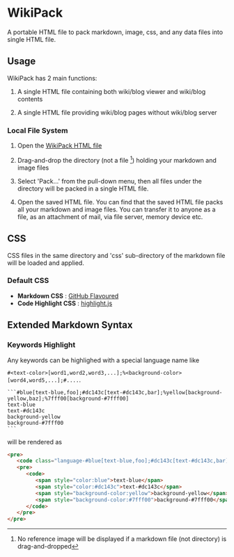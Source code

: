 # WikiPack

A portable HTML file to pack markdown, image, css, and any data files into single HTML file.

## Usage

WikiPack has 2 main functions:

1. A single HTML file containing both wiki/blog viewer and wiki/blog contents

2. A single HTML file providing wiki/blog pages without wiki/blog server

### Local File System

1. Open the [WikiPack HTML file](https://ryokat3.github.io/wikipack/)

2. Drag-and-drop the directory (not a file [^1]) holding your markdown and image files

3. Select 'Pack...' from the pull-down menu, then all files under the directory will be packed in a single HTML file.

4. Open the saved HTML file. You can find that the saved HTML file packs all your markdown and image files.
   You can transfer it to anyone as a file, as an attachment of mail, via file server, memory device etc.

## CSS

CSS files in the same directory and 'css' sub-directory of the markdown file will be loaded and applied.

### Default CSS

- __Markdown CSS__ : [GitHub Flavoured](https://github.com/sindresorhus/github-markdown-css)
- __Code Highlight CSS__ : [highlight.js](https://github.com/highlightjs/highlight.js/)

## Extended Markdown Syntax

### Keywords Highlight

Any keywords can be highlighed with a special language name like

`#<text-color>[word1,word2,word3,...];%<background-color>[word4,word5,...];#....`.

``````````plaintext
```#blue[text-blue,foo];#dc143c[text-#dc143c,bar];%yellow[background-yellow,baz];%7fff00[background-#7fff00]
text-blue
text-#dc143c
background-yellow
background-#7fff00
```
``````````

will be rendered as

```html
<pre>
   <code class="language-#blue[text-blue,foo];#dc143c[text-#dc143c,bar];%yellow[background-yellow,baz];%7fff00[background-#7fff00]">
   <pre>
      <code>
         <span style="color:blue">text-blue</span>
         <span style="color:#dc143c">text-#dc143c</span>
         <span style="background-color:yellow">background-yellow</span>
         <span style="background-color:#7fff00">background-#7fff00</span></code></pre>
      </code>
   </pre>
</pre>
```

[^1]: No reference image will be displayed if a markdown file (not directory) is drag-and-dropped
